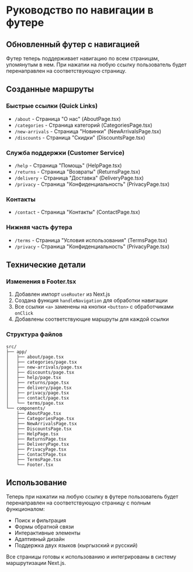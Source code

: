# Руководство по навигации в футере

## Обновленный футер с навигацией

Футер теперь поддерживает навигацию по всем страницам, упомянутым в нем. При нажатии на любую ссылку пользователь будет перенаправлен на соответствующую страницу.

## Созданные маршруты

### Быстрые ссылки (Quick Links)
- `/about` - Страница "О нас" (AboutPage.tsx)
- `/categories` - Страница категорий (CategoriesPage.tsx)  
- `/new-arrivals` - Страница "Новинки" (NewArrivalsPage.tsx)
- `/discounts` - Страница "Скидки" (DiscountsPage.tsx)

### Служба поддержки (Customer Service)
- `/help` - Страница "Помощь" (HelpPage.tsx)
- `/returns` - Страница "Возвраты" (ReturnsPage.tsx)
- `/delivery` - Страница "Доставка" (DeliveryPage.tsx)
- `/privacy` - Страница "Конфиденциальность" (PrivacyPage.tsx)

### Контакты
- `/contact` - Страница "Контакты" (ContactPage.tsx)

### Нижняя часть футера
- `/terms` - Страница "Условия использования" (TermsPage.tsx)
- `/privacy` - Страница "Конфиденциальность" (PrivacyPage.tsx)

## Технические детали

### Изменения в Footer.tsx
1. Добавлен импорт `useRouter` из Next.js
2. Создана функция `handleNavigation` для обработки навигации
3. Все ссылки `<a>` заменены на кнопки `<button>` с обработчиками `onClick`
4. Добавлены соответствующие маршруты для каждой ссылки

### Структура файлов
```
src/
├── app/
│   ├── about/page.tsx
│   ├── categories/page.tsx
│   ├── new-arrivals/page.tsx
│   ├── discounts/page.tsx
│   ├── help/page.tsx
│   ├── returns/page.tsx
│   ├── delivery/page.tsx
│   ├── privacy/page.tsx
│   ├── contact/page.tsx
│   └── terms/page.tsx
└── components/
    ├── AboutPage.tsx
    ├── CategoriesPage.tsx
    ├── NewArrivalsPage.tsx
    ├── DiscountsPage.tsx
    ├── HelpPage.tsx
    ├── ReturnsPage.tsx
    ├── DeliveryPage.tsx
    ├── PrivacyPage.tsx
    ├── ContactPage.tsx
    ├── TermsPage.tsx
    └── Footer.tsx
```

## Использование

Теперь при нажатии на любую ссылку в футере пользователь будет перенаправлен на соответствующую страницу с полным функционалом:

- Поиск и фильтрация
- Формы обратной связи
- Интерактивные элементы
- Адаптивный дизайн
- Поддержка двух языков (кыргызский и русский)

Все страницы готовы к использованию и интегрированы в систему маршрутизации Next.js.
